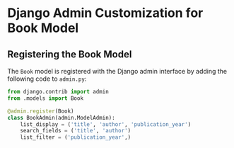 # Django Admin Customization for Book Model

## Registering the Book Model

The `Book` model is registered with the Django admin interface by adding the following code to `admin.py`:

```python
from django.contrib import admin
from .models import Book

@admin.register(Book)
class BookAdmin(admin.ModelAdmin):
    list_display = ('title', 'author', 'publication_year')
    search_fields = ('title', 'author')
    list_filter = ('publication_year',)
